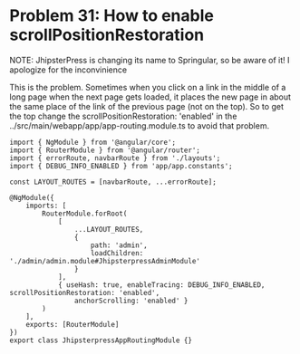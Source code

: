 # Problem 31: How to enable scrollPositionRestoration


NOTE: JhipsterPress is changing its name to Springular, so be aware of it! I apologize for the inconvinience

This is the problem. Sometimes when you click on a link in the middle of a long page when the next page gets loaded, it places the new page in about the same place of the link of the previous page (not on the top). So to get the top change the scrollPositionRestoration: 'enabled' in the ../src/main/webapp/app/app-routing.module.ts to avoid that problem.

	import { NgModule } from '@angular/core';
	import { RouterModule } from '@angular/router';
	import { errorRoute, navbarRoute } from './layouts';
	import { DEBUG_INFO_ENABLED } from 'app/app.constants';
	
	const LAYOUT_ROUTES = [navbarRoute, ...errorRoute];
	
	@NgModule({
	    imports: [
	        RouterModule.forRoot(
	            [
	                ...LAYOUT_ROUTES,
	                {
	                    path: 'admin',
	                    loadChildren: './admin/admin.module#JhipsterpressAdminModule'
	                }
	            ],
	            { useHash: true, enableTracing: DEBUG_INFO_ENABLED, scrollPositionRestoration: 'enabled',
	                anchorScrolling: 'enabled' }
	        )
	    ],
	    exports: [RouterModule]
	})
	export class JhipsterpressAppRoutingModule {}